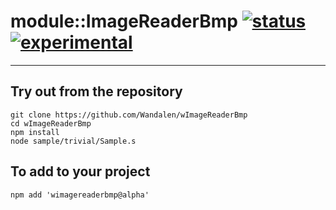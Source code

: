 
# module::ImageReaderBmp  [![status](https://github.com/Wandalen/wImageReaderBmp/workflows/publish/badge.svg)](https://github.com/Wandalen/wImageReaderBmp/actions?query=workflow%3Apublish) [![experimental](https://img.shields.io/badge/stability-experimental-orange.svg)](https://github.com/emersion/stability-badges#experimental)

___

## Try out from the repository
```
git clone https://github.com/Wandalen/wImageReaderBmp
cd wImageReaderBmp
npm install
node sample/trivial/Sample.s
```

## To add to your project
```
npm add 'wimagereaderbmp@alpha'
```




